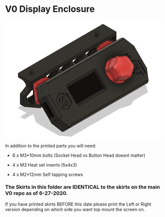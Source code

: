 # V0 Display Enclosure #
![V-Naught_Display_Enclosure](../Images/Enclosure.png )

In addition to the printed parts you will need:

- 6 x M3\*10mm bolts (Socket Head vs Button Head doesnt matter)

- 4 x M3 Heat set inserts (5x4x3)

- 4 x M2\*12mm Self tapping screws


### The Skirts in this folder are IDENTICAL to the skirts on the main V0 repo as of 6-27-2020.
If you have printed skirts BEFORE this date please print the Left or Right version depending on which side you want top mount the screen on.
